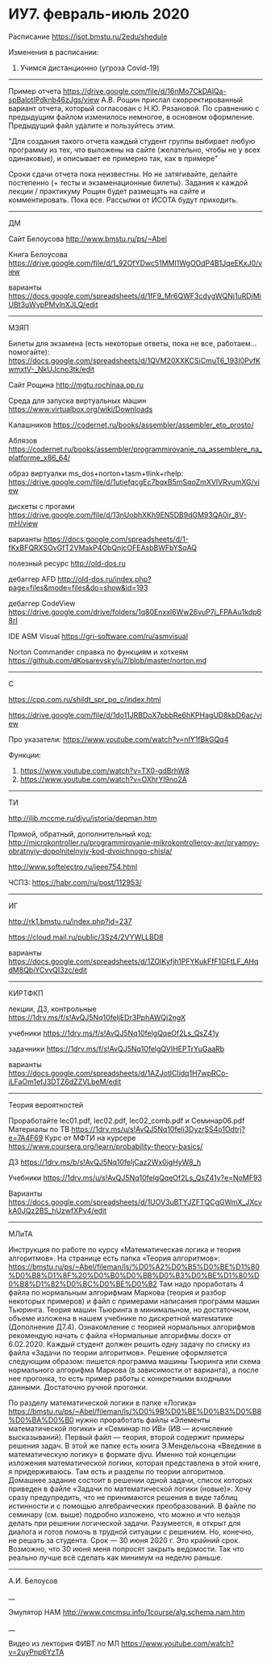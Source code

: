# ИУ7. февраль-июль 2020

Расписание
https://isot.bmstu.ru/2edu/shedule

Изменения в расписании:
  1. Учимся дистанционно (угроза Covid-19)
____________________________________

Пример отчета https://drive.google.com/file/d/16nMo7CkDAlQa-spBalotIPdknb46zJgs/view
А.В. Рощин прислал скорректированный вариант отчета, который согласован с Н.Ю. Рязановой. По сравнению с предыдущим файлом изменилось немногое, в основном оформление. Предыдущий файл удалите и пользуйтесь этим.

"Для создания такого отчета каждый студент группы выбирает любую
программу из тех, что выложены на сайте (желательно, чтобы не у всех
одинаковые), и описывает ее примерно так, как в примере"

Сроки сдачи отчета пока неизвестны. Но не затягивайте, делайте постепенно (+ тесты и экзаменационные билеты). Задания к каждой лекции / практикуму Рощин будет размещать на сайте и комментировать. Пока все. Рассылки от ИСОТА будут приходить.

____________________________________
ДМ

Сайт Белоусова 
http://www.bmstu.ru/ps/~Abel

Книга Белоусова 
https://drive.google.com/file/d/1_92OfYDwc51MMI1WgOOdP4B1JqeEKxJ0/view

варианты
https://docs.google.com/spreadsheets/d/1fF9_Mr6QWF3cdygWQNj1uRDjMiUBt3uWvpPMvlnXJLQ/edit

____________________________________
МЗЯП

Билеты для экзамена (есть некоторые ответы, пока не все, работаем... помогайте):
https://docs.google.com/spreadsheets/d/1QVM20XXKCSiCmuT6_193I0PvfKwmxtV-_NkUJcno3tk/edit

Сайт Рощина
http://mgtu.rochinaa.pp.ru

Среда для запуска виртуальных машин
https://www.virtualbox.org/wiki/Downloads

Калашников
https://codernet.ru/books/assembler/assembler_eto_prosto/

Аблязов
https://codernet.ru/books/assembler/programmirovanie_na_assemblere_na_platforme_x86_64/

образ виртуалки ms_dos+norton+tasm+tlink+rhelp:
https://drive.google.com/file/d/1utiefqcgEc7bqxB5mSqoZmXVlVRvumXG/view

дискеты с прогами
https://drive.google.com/file/d/13nUobhXKh9EN5DB9dGM93QA0ir_8V-mH/view

варианты
https://docs.google.com/spreadsheets/d/1-fKxBFQRXSOvGfT2VMakP4ObQnjcOFEAsbBWFbYSqAQ

полезный ресурс
http://old-dos.ru

дебаггер AFD 
http://old-dos.ru/index.php?page=files&mode=files&do=show&id=193

дебаггер CodeView
https://drive.google.com/drive/folders/1q80Enxxl6Ww26vuP7j_FPAAu1kdp68rI

IDE ASM Visual 
https://gri-software.com/ru/asmvisual

Norton Commander справка по функциям и хоткеям
https://github.com/dKosarevsky/iu7/blob/master/norton.md

____________________________________
C

https://cpp.com.ru/shildt_spr_po_c/index.html

https://drive.google.com/file/d/1do11JRBDoX7pbbRe6hKPHagUD8kbD6ac/view

Про указатели:
https://www.youtube.com/watch?v=nIY1fBkGQq4

Функции:
1. https://www.youtube.com/watch?v=TX0-gdBrhW8
2. https://www.youtube.com/watch?v=OXhrYl9no2A

____________________________________
ТИ

http://ilib.mccme.ru/djvu/istoria/depman.htm

Прямой, обратный, дополнительный код:
http://microkontroller.ru/programmirovanie-mikrokontrollerov-avr/pryamoy-obratnyiy-dopolnitelnyiy-kod-dvoichnogo-chisla/

http://www.softelectro.ru/ieee754.html

ЧСПЗ:
https://habr.com/ru/post/112953/

____________________________________
ИГ

http://rk1.bmstu.ru/index.php?id=237

https://cloud.mail.ru/public/3Sz4/2VYWLLBD8

варианты
https://docs.google.com/spreadsheets/d/1ZOIKyfjh1PFYKukFfF1GFtLF_AHqdM8QbiYCvvQI3zc/edit

____________________________________
КИРТФКП

лекции, ДЗ, контрольные
https://1drv.ms/f/s!AvQJ5Nq10feljEDr3PphAWQj2ngX

учебники
https://1drv.ms/f/s!AvQJ5Nq10felgQqeOf2Ls_QsZ41y

задачники
https://1drv.ms/f/s!AvQJ5Nq10felgQVIHEPTrYuGaaRb

варианты
https://docs.google.com/spreadsheets/d/1AZJotlCIidq1H7wpRCo-iLFaOm1efJ3DTZ6dZZVLbeM/edit

____________________________________
Теория вероятностей

Проработайте lec01.pdf, lec02.pdf, lec02_comb.pdf и Семинар06.pdf
Материалы по ТВ
https://1drv.ms/u/s!AvQJ5Nq10feli3DyzrSS4o1Odtrj?e=7A4F69
Курс от МФТИ на курсере https://www.coursera.org/learn/probability-theory-basics/


ДЗ
https://1drv.ms/b/s!AvQJ5Nq10feljCaz2Wx0igHyW8_h


Учебники
https://1drv.ms/u/s!AvQJ5Nq10felgQqeOf2Ls_QsZ41y?e=NoMF93

Варианты
https://docs.google.com/spreadsheets/d/1UOV3uBTYJZFTQCgGWmX_JXcvkA0JQz2BS_hUzwfXPv4/edit


____________________________________
МЛиТА

Инструкция по работе по курсу «Математическая логика и теория алгоритмов».
На странице есть папка «Теория алгоритмов»:
https://bmstu.ru/ps/~Abel/fileman/ls/%D0%A2%D0%B5%D0%BE%D1%80%D0%B8%D1%8F%20%D0%B0%D0%BB%D0%B3%D0%BE%D1%80%D0%B8%D1%82%D0%BC%D0%BE%D0%B2
Там надо проработать 4 файла по нормальным алгорифмам Маркова (теория и разбор некоторых примеров) и файл с примерами написания программ машин Тьюринга. Теория машин Тьюринга в минимальном, но достаточном, объеме изложена в нашем учебнике по дискретной математике (Дополнение Д7.4). Ознакомление с теорией нормальных алгорифмов рекомендую начать с файла «Нормальные алгорифмы.docx» от 6.02.2020.
Каждый студент должен решить одну задачу по списку из файла «Задачи по теории алгоритмов». Решение оформляется следующим образом: пишется программа машины Тьюринга или схема нормального алгорифма Маркова (в зависимости от варианта), а после нее прогонка, то есть пример работы с конкретными входными данными. Достаточно ручной прогонки.

По разделу математической логики в папке «Логика»
https://bmstu.ru/ps/~Abel/fileman/ls/%D0%9B%D0%BE%D0%B3%D0%B8%D0%BA%D0%B0
нужно проработать файлы «Элементы математической логики» и «Семинар по ИВ» (ИВ — исчисление высказываний). Первый файл — теория, второй содержит примеры решения задач. В этой же папке есть книга Э.Мендельсона «Введение в математическую логику» в формате djvu. Именно той концепции изложения математической логики, которая представлена в этой книге, я придерживаюсь. Там есть и разделы по теории алгоритмов.
Домашнее задание состоит в решении одной задачи, список которых приведен в файле «Задачи по математической логики (новые)».
Хочу сразу предупредить, что не принимаются решения в виде таблиц истинности и с помощью алгебраических преобразований. В файле по семинару (см. выше) подробно изложено, что можно и что нельзя делать при решении логической задачи.
Разумеется, я открыт для диалога и готов помочь в трудной ситуации с решением. Но, конечно, не решать за студента.
Срок — 30 июня 2020 г. Это крайний срок. Возможно, что 30 июня меня попросят закрыть ведомости. Так что реально лучше всё сделать как минимум на неделю раньше.
***
А.И. Белоусов


__

Эмулятор НАМ
http://www.cmcmsu.info/1course/alg.schema.nam.htm

__

Видео из лектория ФИВТ по МЛ
https://www.youtube.com/watch?v=2uyPnp6YzTA
